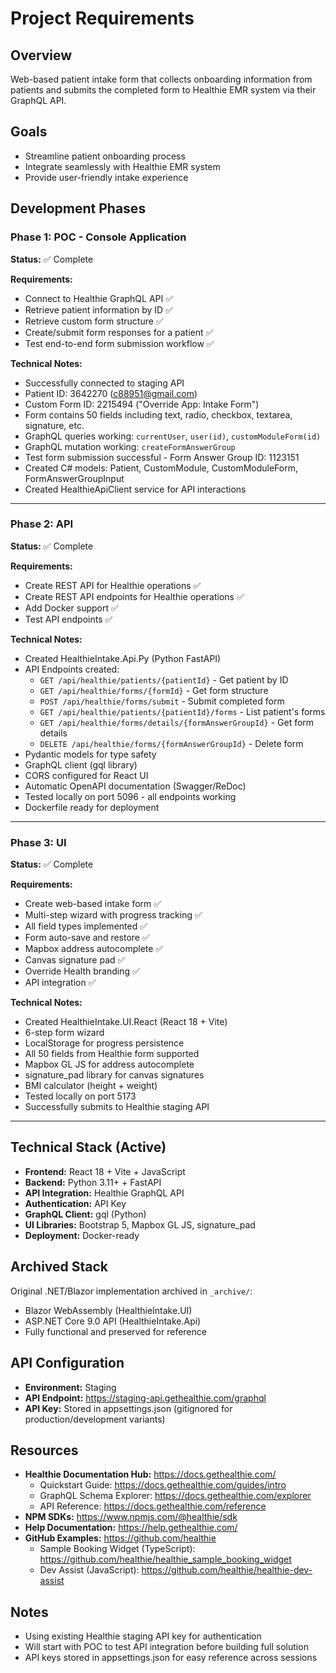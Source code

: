 # Project Requirements

## Overview
Web-based patient intake form that collects onboarding information from patients and submits the completed form to Healthie EMR system via their GraphQL API.

## Goals
- Streamline patient onboarding process
- Integrate seamlessly with Healthie EMR system
- Provide user-friendly intake experience

## Development Phases

### Phase 1: POC - Console Application
**Status:** ✅ Complete

**Requirements:**
- Connect to Healthie GraphQL API ✅
- Retrieve patient information by ID ✅
- Retrieve custom form structure ✅
- Create/submit form responses for a patient ✅
- Test end-to-end form submission workflow ✅

**Technical Notes:**
- Successfully connected to staging API
- Patient ID: 3642270 (c88951@gmail.com)
- Custom Form ID: 2215494 ("Override App: Intake Form")
- Form contains 50 fields including text, radio, checkbox, textarea, signature, etc.
- GraphQL queries working: `currentUser`, `user(id)`, `customModuleForm(id)`
- GraphQL mutation working: `createFormAnswerGroup`
- Test form submission successful - Form Answer Group ID: 1123151
- Created C# models: Patient, CustomModule, CustomModuleForm, FormAnswerGroupInput
- Created HealthieApiClient service for API interactions

---

### Phase 2: API
**Status:** ✅ Complete

**Requirements:**
- Create REST API for Healthie operations ✅
- Create REST API endpoints for Healthie operations ✅
- Add Docker support ✅
- Test API endpoints ✅

**Technical Notes:**
- Created HealthieIntake.Api.Py (Python FastAPI)
- API Endpoints created:
  - `GET /api/healthie/patients/{patientId}` - Get patient by ID
  - `GET /api/healthie/forms/{formId}` - Get form structure
  - `POST /api/healthie/forms/submit` - Submit completed form
  - `GET /api/healthie/patients/{patientId}/forms` - List patient's forms
  - `GET /api/healthie/forms/details/{formAnswerGroupId}` - Get form details
  - `DELETE /api/healthie/forms/{formAnswerGroupId}` - Delete form
- Pydantic models for type safety
- GraphQL client (gql library)
- CORS configured for React UI
- Automatic OpenAPI documentation (Swagger/ReDoc)
- Tested locally on port 5096 - all endpoints working
- Dockerfile ready for deployment

---

### Phase 3: UI
**Status:** ✅ Complete

**Requirements:**
- Create web-based intake form ✅
- Multi-step wizard with progress tracking ✅
- All field types implemented ✅
- Form auto-save and restore ✅
- Mapbox address autocomplete ✅
- Canvas signature pad ✅
- Override Health branding ✅
- API integration ✅

**Technical Notes:**
- Created HealthieIntake.UI.React (React 18 + Vite)
- 6-step form wizard
- LocalStorage for progress persistence
- All 50 fields from Healthie form supported
- Mapbox GL JS for address autocomplete
- signature_pad library for canvas signatures
- BMI calculator (height + weight)
- Tested locally on port 5173
- Successfully submits to Healthie staging API

---

## Technical Stack (Active)
- **Frontend:** React 18 + Vite + JavaScript
- **Backend:** Python 3.11+ + FastAPI
- **API Integration:** Healthie GraphQL API
- **Authentication:** API Key
- **GraphQL Client:** gql (Python)
- **UI Libraries:** Bootstrap 5, Mapbox GL JS, signature_pad
- **Deployment:** Docker-ready

## Archived Stack
Original .NET/Blazor implementation archived in `_archive/`:
- Blazor WebAssembly (HealthieIntake.UI)
- ASP.NET Core 9.0 API (HealthieIntake.Api)
- Fully functional and preserved for reference

## API Configuration
- **Environment:** Staging
- **API Endpoint:** https://staging-api.gethealthie.com/graphql
- **API Key:** Stored in appsettings.json (gitignored for production/development variants)

## Resources
- **Healthie Documentation Hub:** https://docs.gethealthie.com/
  - Quickstart Guide: https://docs.gethealthie.com/guides/intro
  - GraphQL Schema Explorer: https://docs.gethealthie.com/explorer
  - API Reference: https://docs.gethealthie.com/reference
- **NPM SDKs:** https://www.npmjs.com/@healthie/sdk
- **Help Documentation:** https://help.gethealthie.com/
- **GitHub Examples:** https://github.com/healthie
  - Sample Booking Widget (TypeScript): https://github.com/healthie/healthie_sample_booking_widget
  - Dev Assist (JavaScript): https://github.com/healthie/healthie-dev-assist

## Notes
- Using existing Healthie staging API key for authentication
- Will start with POC to test API integration before building full solution
- API keys stored in appsettings.json for easy reference across sessions
